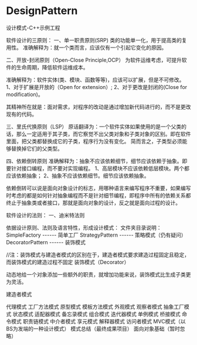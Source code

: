 # DesignPattern
设计模式-C++示例工程

软件设计的三原则：
一、单一职责原则(SRP)
类的功能单一化，用于提高类的复用性。
准确解释为：就一个类而言，应该仅有一个引起它变化的原因。

二、开放-封闭原则（Open-Close Principle,OCP）
为软件运维考虑，可提升软件的生命周期，降低软件运维成本。

准确解释为：软件实体(类、模块、函数等等)，应该可以扩展，但是不可修改。
1、对于扩展是开放的（Open for extension）;
2、对于更改是封闭的(Close for modification)。

其精神所在就是：面对需求，对程序的改动是通过增加新代码进行的，而不是更改现有的代码。

三、里氏代换原则（LSP）
原话翻译为：一个软件实体如果使用的是一个父类的话，那么一定适用于其子类，而它察觉不出父类对象和子类对象的区别。即在软件里面，把父类都替换成它的子类，程序行为没有变化。
简而言之，子类型必须能够替换掉它们的父类型。

四、依赖倒转原则
准确解释为：抽象不应该依赖细节，细节应该依赖于抽象。即要针对接口编程，而不要对实现编程。
1、高层模块不应该依赖低层模块。两个都应该依赖抽象；
2、抽象不应该依赖细节。细节应该依赖抽象。

依赖倒转可以说是面向对象设计的标志，用哪种语言来编写程序不重要，如果编写时考虑的都是如何针对抽象编程而不是针对细节编程，即程序中所有的依赖关系都终止于抽象类或者接口，那就是面向对象的设计，反之就是面向过程的设计。

软件设计的法则：
一、迪米特法则

依据设计原则、法则及语言特性，形成设计模式：
文件夹目录说明：
SimpleFactory       ------    简单工厂
StrategyPattern     ------	  策略模式（仍有疑问）
DecoratorPattern  ------    装饰模式


//注：装饰模式与建造者模式的区别在于，建造者模式要求建造过程固定且稳定，而装饰模式的建造过程不固定
装饰模式（Decorator）

动态地给一个对象添加一些额外的职责，就增加功能来说，装饰模式比生成子类更为灵活。


建造者模式

代理模式
工厂方法模式
原型模式
模板方法模式
外观模式
观察者模式
抽象工厂模式
状态模式
适配器模式
备忘录模式
组合模式
迭代器模式
单例模式
桥接模式
命令模式
职责链模式
中介者模式
享元模式
解释器模式
访问者模式
MVC模式（以BS为发端的一种设计模式）
模式总结（最终成果项目）
面向对象基础（暂时忽略）